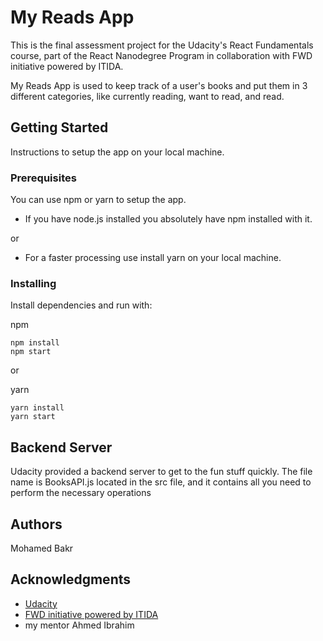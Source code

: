 # My Reads App

This is the final assessment project for the Udacity's React Fundamentals course, part of the React Nanodegree Program in collaboration with FWD initiative powered by ITIDA.

My Reads App is used to keep track of a user's books and put them in 3 different categories, like currently reading, want to read, and read.

## Getting Started

Instructions to setup the app on your local machine.

### Prerequisites

You can use npm or yarn to setup the app.

* If you have node.js installed you absolutely have npm installed with it.

or

* For a faster processing use install yarn on your local machine.

### Installing

Install dependencies and run with:
 
npm
```
npm install
npm start
```
or

yarn
```
yarn install
yarn start
```

## Backend Server

Udacity provided a backend server to get to the fun stuff quickly. 
The file name is BooksAPI.js located in the src file, and it contains all you need to perform the necessary operations 

## Authors
Mohamed Bakr

## Acknowledgments
* [Udacity](https://www.udacity.com/)
* [FWD initiative powered by ITIDA](https://egfwd.com/)
* my mentor Ahmed Ibrahim

